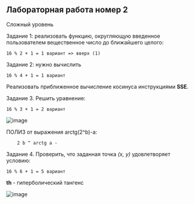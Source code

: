 ## Лабораторная работа номер 2

Сложный уровень

Задание 1: реализовать функцию, округляющую введенное пользователем вещественное число до ближайшего целого:

    16 % 2 + 1 = 1 вариант => вверх (1)

Задание 2: нужно вычислить

    16 % 4 + 1 = 1 вариант 
    
Реализовать приближенное вычисление косинуса инструкциями **SSE**.

Задание 3. Решить уравнение: 

    16 % 3 + 1 = 2 вариант

![image](https://github.com/Santas7/ASM/assets/86359412/2a8a3206-3d20-4048-9a48-889ecac130c4)

ПОЛИЗ от выражения arctg(2^b)-a:

        2 b ^ arctg a -


Задание 4. Проверить, что заданная точка _(x, y)_ удовлетворяет условию:

    16 % 6 + 1 = 5 вариант

**th** - гиперболический тангенс

![image](https://github.com/Santas7/ASM/assets/86359412/fe6b7e83-2fe1-4326-95db-c4ca52e20bac)




